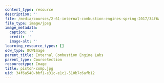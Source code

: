 ```yaml
---
content_type: resource
description: ''
file: /media/courses/2-61-internal-combustion-engines-spring-2017/34f6a540bbf1e31ce1c1510b7c6afb12_piston-comp.jpg
file_type: image/jpeg
image_metadata:
  caption: ''
  credit: ''
  image-alt: ''
learning_resource_types: []
ocw_type: OCWImage
parent_title: Internal Combustion Engine Labs
parent_type: CourseSection
resourcetype: Image
title: piston-comp.jpg
uid: 34f6a540-bbf1-e31c-e1c1-510b7c6afb12
---
```

